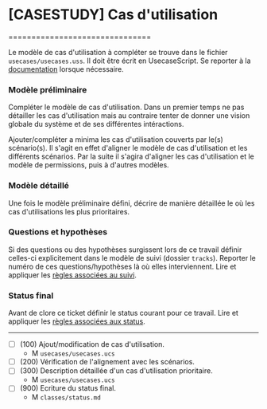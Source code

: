 # [CASESTUDY] Cas d'utilisation
===============================

Le modèle de cas d'utilisation à compléter se trouve dans le fichier
``usecases/usecases.uss``. Il doit être écrit en UsecaseScript.
Se reporter à la [documentation](https://modelscript.readthedocs.io/en/latest/scripts/usescases/index.html) lorsque nécessaire.

### Modèle préliminaire 

Compléter le modèle de cas d'utilisation. Dans un premier temps
ne pas détailler les cas d'utilisation mais au contraire tenter
de donner une vision globale du système et de ses différentes 
intéractions.

Ajouter/compléter a minima les cas d'utilisation couverts par 
le(s) scénario(s). Il s'agit en
effet d'aligner le modèle de cas d'utilisation et les différents
scénarios. Par la suite il s'agira d'aligner les cas d'utilisation
et le modèle de permissions, puis à d'autres modèles.

### Modèle détaillé

Une fois le modèle préliminaire défini, décrire de manière détaillée
le où les cas d'utilisations les plus prioritaires.

### Questions et hypothèses

Si des questions ou des hypothèses surgissent lors de ce travail
définir celles-ci explicitement dans le modèle de suivi
(dossier ``tracks``). Reporter le numéro de ces questions/hypothèses
là où elles interviennent. Lire et appliquer les [règles associées au suivi](https://modelscript.readthedocs.io/en/latest/scripts/tracks/index.html#rules). 
 
### Status final

Avant de clore ce ticket définir le status courant pour ce travail. Lire et appliquer les [règles associées aux status](https://modelscript.readthedocs.io/en/latest/methods/status/index.html#rules).

________

- [ ] (100) Ajout/modification de cas d'utilisation.
    - M ``usecases/usecases.ucs``
- [ ] (200) Vérification de l'alignement avec les scénarios.
- [ ] (300) Description détaillée d'un cas d'utilisation prioritaire.
    - M ``usecases/usecases.ucs``
- [ ] (900) Ecriture du status final.
    - M ``classes/status.md``

    
